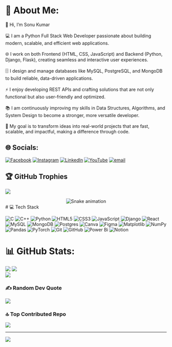# 💫 About Me:
👋 Hi, I’m Sonu Kumar<br><br>💻 I am a Python Full Stack Web Developer passionate about building modern, scalable, and efficient web applications.<br><br>🌐 I work on both Frontend (HTML, CSS, JavaScript) and Backend (Python, Django, Flask), creating seamless and interactive user experiences.<br><br>🗄 I design and manage databases like MySQL, PostgreSQL, and MongoDB to build reliable, data-driven applications.<br><br>⚡ I enjoy developing REST APIs and crafting solutions that are not only functional but also user-friendly and optimized.<br><br>📚 I am continuously improving my skills in Data Structures, Algorithms, and System Design to become a stronger, more versatile developer.<br><br>🚀 My goal is to transform ideas into real-world projects that are fast, scalable, and impactful, making a difference through code.


## 🌐 Socials:
[![Facebook](https://img.shields.io/badge/Facebook-%231877F2.svg?logo=Facebook&logoColor=white)](https://facebook.com/facebook.com/profile.php?id=100049635426034) [![Instagram](https://img.shields.io/badge/Instagram-%23E4405F.svg?logo=Instagram&logoColor=white)](https://instagram.com/instagram.com/boy7.s?utm_medium=copy_link) [![LinkedIn](https://img.shields.io/badge/LinkedIn-%230077B5.svg?logo=linkedin&logoColor=white)](https://linkedin.com/in/https://www.linkedin.com/in/sonu-kumar-5b4753280?utm_source=share&utm_campaign=share_via&utm_content=profile&utm_medium=android_app ) [![YouTube](https://img.shields.io/badge/YouTube-%23FF0000.svg?logo=YouTube&logoColor=white)](https://youtube.com/@youtube.com/channel/UCc1-1yV9uLieezOky-zGEJg) [![email](https://img.shields.io/badge/Email-D14836?logo=gmail&logoColor=white)](mailto:sonukumar9303343@gmail.com) 
<!-- Snake Game Repo View -->
## 🏆 GitHub Trophies
![](https://github-profile-trophy.vercel.app/?username=sonukumarji7479&theme=radical&no-frame=false&no-bg=true&margin-w=4)
<div align="center">
  <img src="https://profile-readme-generator.com/assets/snake.svg" alt="Snake animation" />
</div>
# 💻 Tech Stack

![C](https://img.shields.io/badge/c-%2300599C.svg?style=for-the-badge&logo=c&logoColor=white) 
![C++](https://img.shields.io/badge/c++-%2300599C.svg?style=for-the-badge&logo=c%2B%2B&logoColor=white) 
![Python](https://img.shields.io/badge/python-3670A0?style=for-the-badge&logo=python&logoColor=ffdd54) 
![HTML5](https://img.shields.io/badge/html5-%23E34F26.svg?style=for-the-badge&logo=html5&logoColor=white) 
![CSS3](https://img.shields.io/badge/css3-%231572B6.svg?style=for-the-badge&logo=css3&logoColor=white) 
![JavaScript](https://img.shields.io/badge/javascript-%23323330.svg?style=for-the-badge&logo=javascript&logoColor=%23F7DF1E) 
![Django](https://img.shields.io/badge/django-%23092E20.svg?style=for-the-badge&logo=django&logoColor=white) 
![React](https://img.shields.io/badge/react-%2320232a.svg?style=for-the-badge&logo=react&logoColor=%2361DAFB) 
![MySQL](https://img.shields.io/badge/mysql-4479A1.svg?style=for-the-badge&logo=mysql&logoColor=white) 
![MongoDB](https://img.shields.io/badge/MongoDB-%234ea94b.svg?style=for-the-badge&logo=mongodb&logoColor=white) 
![Postgres](https://img.shields.io/badge/postgres-%23316192.svg?style=for-the-badge&logo=postgresql&logoColor=white) 
![Canva](https://img.shields.io/badge/Canva-%2300C4CC.svg?style=for-the-badge&logo=Canva&logoColor=white) 
![Figma](https://img.shields.io/badge/figma-%23F24E1E.svg?style=for-the-badge&logo=figma&logoColor=white) 
![Matplotlib](https://img.shields.io/badge/Matplotlib-%23ffffff.svg?style=for-the-badge&logo=Matplotlib&logoColor=black) 
![NumPy](https://img.shields.io/badge/numpy-%23013243.svg?style=for-the-badge&logo=numpy&logoColor=white) 
![Pandas](https://img.shields.io/badge/pandas-%23150458.svg?style=for-the-badge&logo=pandas&logoColor=white) 
![PyTorch](https://img.shields.io/badge/PyTorch-%23EE4C2C.svg?style=for-the-badge&logo=PyTorch&logoColor=white) 
![Git](https://img.shields.io/badge/git-%23F05033.svg?style=for-the-badge&logo=git&logoColor=white) 
![GitHub](https://img.shields.io/badge/github-%23121011.svg?style=for-the-badge&logo=github&logoColor=white) 
![Power Bi](https://img.shields.io/badge/power_bi-F2C811?style=for-the-badge&logo=powerbi&logoColor=black) 
![Notion](https://img.shields.io/badge/Notion-%23000000.svg?style=for-the-badge&logo=notion&logoColor=white)

# 📊 GitHub Stats:
![](https://github-readme-stats.vercel.app/api?username=sonukumarji7479&theme=dark&hide_border=false&include_all_commits=true&count_private=false) 
![](https://nirzak-streak-stats.vercel.app/?user=sonukumarji7479&theme=dark&hide_border=false)<br/>
![](https://github-readme-stats.vercel.app/api/top-langs/?username=sonukumarji7479&theme=dark&hide_border=false&include_all_commits=true&count_private=false&layout=compact)

### ✍ Random Dev Quote
![](https://quotes-github-readme.vercel.app/api?type=horizontal&theme=radical)

### 🔝 Top Contributed Repo
![](https://github-contributor-stats.vercel.app/api?username=sonukumarji7479&limit=5&theme=dark&combine_all_yearly_contributions=true)

---
[![](https://visitcount.itsvg.in/api?id=sonukumarji7479&icon=0&color=0)](https://visitcount.itsvg.in)

<!-- Proudly created with GPRM ( https://gprm.itsvg.in ) -->
